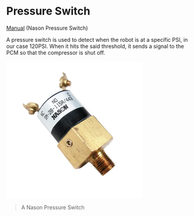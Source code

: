 # Pressure Switch

[Manual](https://drive.google.com/open?id=1Phi53csbWZu3JkBB2yM4FXYovUzFsP5r) (Nason Pressure Switch)

A pressure switch is used to detect when the robot is at a specific PSI, in our case 120PSI. When it hits the said threshold, it sends a signal to the PCM so that the compressor is shut off.

![Pressure Switch](../images/PressureSwitch.jpg)
> A Nason Pressure Switch